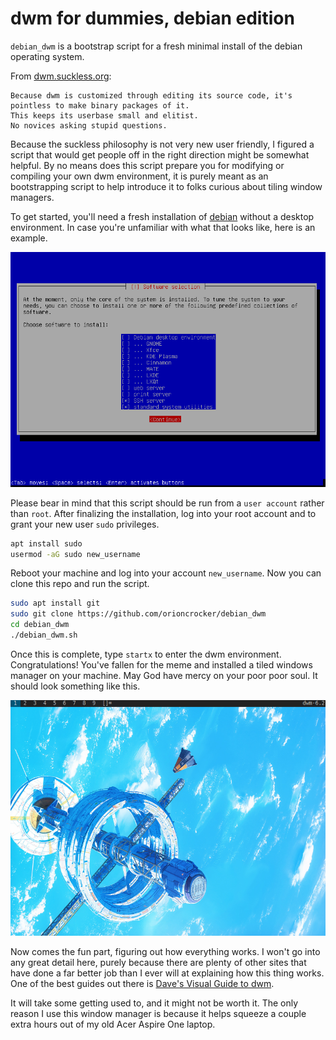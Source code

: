 # dwm for dummies, debian edition
`debian_dwm` is a bootstrap script for a fresh minimal install of the debian operating system.

From [dwm.suckless.org](https://dwm.suckless.org/):
```text
Because dwm is customized through editing its source code, it's pointless to make binary packages of it.
This keeps its userbase small and elitist.
No novices asking stupid questions.
```
Because the suckless philosophy is not very new user friendly, I figured a script that would get people off in the right direction might be somewhat helpful.
By no means does this script prepare you for modifying or compiling your own dwm environment, it is purely meant as an bootstrapping script to help introduce it to folks curious about tiling window managers.

To get started, you'll need a fresh installation of [debian](https://www.debian.org/distrib/netinst) without a desktop environment.
In case you're unfamiliar with what that looks like, here is an example.

![debian no desktop](examples/minimal.png)

Please bear in mind that this script should be run from a `user account` rather than `root`.
After finalizing the installation, log into your root account and to grant your new user `sudo` privileges.

```bash
apt install sudo
usermod -aG sudo new_username
```

Reboot your machine and log into your account `new_username`.
Now you can clone this repo and run the script.

```bash
sudo apt install git
sudo git clone https://github.com/orioncrocker/debian_dwm
cd debian_dwm
./debian_dwm.sh
```

Once this is complete, type `startx` to enter the dwm environment.
Congratulations!
You've fallen for the meme and installed a tiled windows manager on your machine.
May God have mercy on your poor poor soul.
It should look something like this.

![dwm](examples/dwm.png)

Now comes the fun part, figuring out how everything works.
I won't go into any great detail here, purely because there are plenty of other sites that have done
a far better job than I ever will at explaining how this thing works.
One of the best guides out there is [Dave's Visual Guide to dwm](https://ratfactor.com/dwm).

It will take some getting used to, and it might not be worth it.
The only reason I use this window manager is because it helps squeeze a couple extra hours out of my old Acer Aspire One laptop.